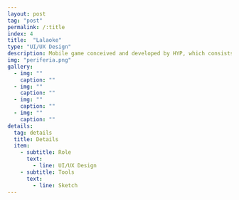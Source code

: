 ```yaml
---
layout: post
tag: "post"
permalink: /:title
index: 4
title:  "Lalaoke"
type: "UI/UX Design"
description: Mobile game conceived and developed by HYP, which consists in guessing a song hummed by another player. A player can challenge another player or friend, select from a pack of songs a song to hum and send their creation to be guessed by their opponent. A player earns points if their creation is correctly guessed or if they guess the song of another player correctly. The idea for the design of the application was to incorporate the illustrations already made and create fluid and light screens for the game.
img: "periferia.png"
gallery:
  - img: ""
    caption: ""
  - img: ""
    caption: ""
  - img: ""
    caption: ""
  - img: ""
    caption: ""
details:
  tag: details
  title: Details
  item:
    - subtitle: Role
      text:
        - line: UI/UX Design
    - subtitle: Tools
      text:
        - line: Sketch
---
```

